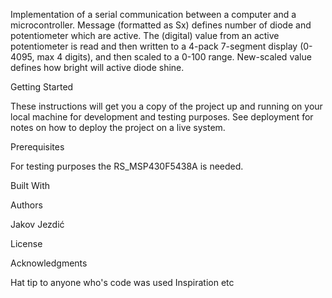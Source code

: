Implementation of a serial communication between a computer and a microcontroller. Message (formatted as Sx<CR><LF>) defines
number of diode and potentiometer which are active. The (digital) value  from an active potentiometer is read and then written to
a 4-pack 7-segment display (0-4095, max 4 digits), and then scaled to a 0-100 range. New-scaled value defines how bright will active
diode shine.

Getting Started

These instructions will get you a copy of the project up and running on your local machine for development and testing purposes. See deployment for notes on how to deploy the project on a live system.

Prerequisites

For testing purposes the RS_MSP430F5438A is needed.

Built With

Authors

Jakov Jezdić

License


Acknowledgments

Hat tip to anyone who's code was used
Inspiration
etc
